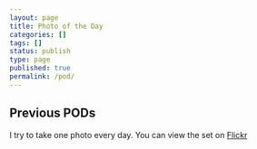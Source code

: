 ```yaml
---
layout: page
title: Photo of the Day
categories: []
tags: []
status: publish
type: page
published: true
permalink: /pod/
---
```

<div class="row">
    <div id="today-div">
        <a href="" target="_blank" id="today-link"><img id="today" style="display:none"/></a>
        <p id="today-description"></p>
    </div>
</div>
<div class="row">
    <h2>Previous PODs</h2>
    <p>I try to take one photo every day. You can view the set on <a href="https://secure.flickr.com/photos/103377679@N03/sets/72157642172999344/">Flickr</a></p>
    <div id="pods" class="gallery"></div>
    <div class="pod-nav">
        <a href="#" id="prev-link" style="display:none"><< Prev </a>
        <a href="#" id="more-link" style="display:none">Next >> </a>
    </div>

</div>
<div class="row">

</div>
<script src="/js/jquery.colorbox-min.js"></script>
<script type="text/javascript">
var photoset_id = '72157642172999344'
//var photoset_id = '72157635929089523'

$('#today').bind('load', function(){
    $(this).fadeIn()
})

$('#more-link, #prev-link').click(function(e){
    e.preventDefault()
    fetchImages($(this).data('page'))
    return false;
})

$(document).ready(function(){
    fetchImages(1)
    flickr_url = 'https://api.flickr.com/services/rest/?method=flickr.photosets.getPhotos&api_key=377b339d6924ffa502236994dfe17e2c&photoset_id=' + photoset_id +'&extras=date_taken%2Curl_sq%2C+url_t%2C+url_s%2C+url_m%2C+url_o&per_page=1&page=1&format=json&nojsoncallback=1'
    $.getJSON(flickr_url, function(data){
        $("#today-link").attr('href', 'https://secure.flickr.com/photos/' + data.photoset.owner + '/' + data.photoset.photo[0].id)
        $("#today").attr('src', data.photoset.photo[0].url_m)
        $("#today-description").html('"' + data.photoset.photo[0].title + '"')
   })
})

function fetchImages(page){
    $("#pods").html('')
    per_page = 10
    if(page == 1)
        per_page = 11
    flickr_url = 'https://api.flickr.com/services/rest/?method=flickr.photosets.getPhotos&api_key=377b339d6924ffa502236994dfe17e2c&photoset_id=' + photoset_id +'&extras=date_taken%2Curl_sq%2C+url_t%2C+url_s%2C+url_m%2C+url_o&per_page=' + per_page + '&page=' + page + '&format=json&nojsoncallback=1'
    var jqxhr = $.getJSON(flickr_url, function(data){
        photos = data.photoset.photo
        page = parseInt(data.photoset.page)
        if(data.photoset.pages > page){
            $("#more-link").show()
            $("#more-link").data("page", page + 1)
        }else {
            $("#more-link").hide()
        }
        if(page > 1){
            $("#prev-link").show()
            $("#prev-link").data("page", page - 1)
        }else{
            $("#prev-link").hide()
        }
        if(page == 1)
            photos.shift()
        for(image in photos){
            var item = $('<figure class="pod-item-wrapper"><a target="_blank" title="' + photos[image].title + '" href="' + photos[image].url_o + '"><img src="' + photos[image].url_s + '" rel="gal" /></a></figure>').hide().fadeIn(2000)
            $('#pods').append(item)
        }
    })

    jqxhr.done(function(){
        $('div.gallery > figure > a').colorbox({rel:'gal', maxWidth: '90%', maxHeight: '85%', scalePhotos: true});
    })
}
</script>
